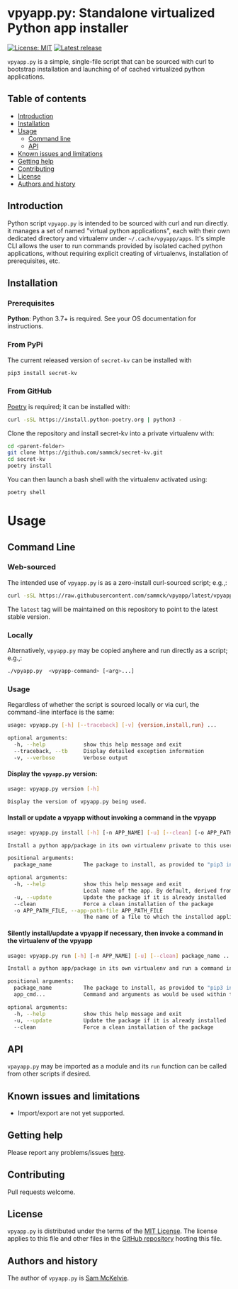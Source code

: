 vpyapp.py: Standalone virtualized Python app installer
===================================================

[![License: MIT](https://img.shields.io/badge/License-MIT-yellow.svg)](https://opensource.org/licenses/MIT)
[![Latest release](https://img.shields.io/github/v/release/sammck/secret-kv.svg?style=flat-square&color=b44e88)](https://github.com/sammck/secret-kv/releases)

`vpyapp.py` is a simple, single-file script that can be sourced with curl to bootstrap installation
and launching of of cached virtualized python applications.

Table of contents
-----------------

* [Introduction](#introduction)
* [Installation](#installation)
* [Usage](#usage)
  * [Command line](#command-line)
  * [API](api)
* [Known issues and limitations](#known-issues-and-limitations)
* [Getting help](#getting-help)
* [Contributing](#contributing)
* [License](#license)
* [Authors and history](#authors-and-history)


Introduction
------------

Python script `vpyapp.py` is intended to be sourced with curl and run directly. it manages a set of named
"virtual python applications", each with their own dedicated directory and virtualenv under
`~/.cache/vpyapp/apps`. It's simple CLI allows the user to run commands provided by isolated cached
python applications, without requiring explicit creating of virtualenvs, installation of prerequisites,
etc.

Installation
------------

### Prerequisites

**Python**: Python 3.7+ is required. See your OS documentation for instructions.


### From PyPi

The current released version of `secret-kv` can be installed with 

```bash
pip3 install secret-kv
```

### From GitHub

[Poetry](https://python-poetry.org/docs/master/#installing-with-the-official-installer) is required; it can be installed with:

```bash
curl -sSL https://install.python-poetry.org | python3 -
```

Clone the repository and install secret-kv into a private virtualenv with:

```bash
cd <parent-folder>
git clone https://github.com/sammck/secret-kv.git
cd secret-kv
poetry install
```

You can then launch a bash shell with the virtualenv activated using:

```bash
poetry shell
```


Usage
=====

Command Line
------------

### Web-sourced
The intended use of `vpyapp.py` is as a zero-install curl-sourced script; e.g.,:

```bash
curl -sSL https://raw.githubusercontent.com/sammck/vpyapp/latest/vpyapp.py | python3 - <vpyapp-command> [<arg>...]
```
The `latest` tag will be maintained on this repository to point to the latest stable version.

### Locally

Alternatively, `vpyapp.py` may be copied anyhere and run directly as a script; e.g.,:

```bash
./vpyapp.py  <vpyapp-command> [<arg>...]
```

### Usage
Regardless of whether the script is sourced locally or via curl, the command-line interface is the same:

```bash
usage: vpyapp.py [-h] [--traceback] [-v] {version,install,run} ...

optional arguments:
  -h, --help            show this help message and exit
  --traceback, --tb     Display detailed exception information
  -v, --verbose         Verbose output

```

#### Display the `vpyapp.py` version:
```bash
usage: vpyapp.py version [-h]

Display the version of vpyapp.py being used.
```

#### Install or update a vpyapp without invoking a command in the vpyapp
```bash
usage: vpyapp.py install [-h] [-n APP_NAME] [-u] [--clean] [-o APP_PATH_FILE] package_name

Install a python app/package in its own virtualenv private to this user.

positional arguments:
  package_name          The package to install, as provided to "pip3 install".

optional arguments:
  -h, --help            show this help message and exit
                        Local name of the app. By default, derived from package_name
  -u, --update          Update the package if it is already installed
  --clean               Force a clean installation of the package
  -o APP_PATH_FILE, --app-path-file APP_PATH_FILE
                        The name of a file to which the installed application path will be written
```

#### Silently install/update a vpyapp if necessary, then invoke a command in the virtualenv of the vpyapp
```bash
usage: vpyapp.py run [-h] [-n APP_NAME] [-u] [--clean] package_name ...

Install a python app/package in its own virtualenv and run a command in the virtualenv.

positional arguments:
  package_name          The package to install, as provided to "pip3 install".
  app_cmd...            Command and arguments as would be used within the virtualenv.

optional arguments:
  -h, --help            show this help message and exit
  -u, --update          Update the package if it is already installed
  --clean               Force a clean installation of the package
```

API
---

`vpayapp.py` may be imported as a module and its `run` function can be called from other scripts if desired.

Known issues and limitations
----------------------------

* Import/export are not yet supported.

Getting help
------------

Please report any problems/issues [here](https://github.com/sammck/secret-kv/issues).

Contributing
------------

Pull requests welcome.

License
-------

`vpyapp.py` is distributed under the terms of the [MIT License](https://opensource.org/licenses/MIT).  The license applies to this file and other files in the [GitHub repository](http://github.com/sammck/vpyapp) hosting this file.

Authors and history
-------------------

The author of `vpyapp.py` is [Sam McKelvie](https://github.com/sammck).

